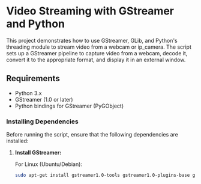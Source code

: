 # Video Streaming with GStreamer and Python

This project demonstrates how to use GStreamer, GLib, and Python's threading module to stream video from a webcam or ip_camera. The script sets up a GStreamer pipeline to capture video from a webcam, decode it, convert it to the appropriate format, and display it in an external window.

## Requirements

- Python 3.x
- GStreamer (1.0 or later)
- Python bindings for GStreamer (PyGObject)

### Installing Dependencies

Before running the script, ensure that the following dependencies are installed:

1. **Install GStreamer:**

   For Linux (Ubuntu/Debian):
   ```bash
   sudo apt-get install gstreamer1.0-tools gstreamer1.0-plugins-base gstreamer1.0-plugins-good gstreamer1.0-plugins-bad gstreamer1.0-libav
